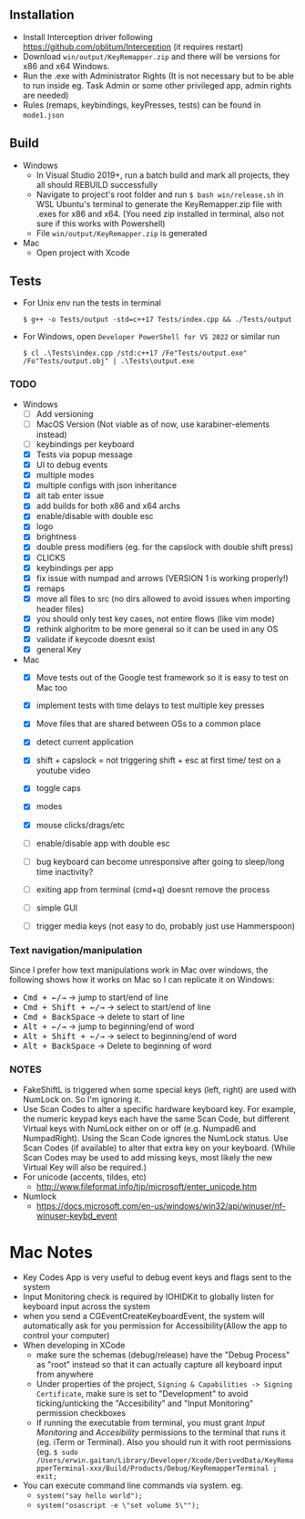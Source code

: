 ## Installation

- Install Interception driver following https://github.com/oblitum/Interception (it requires restart)
- Download `win/output/KeyRemapper.zip` and there will be versions for x86 and x64 Windows.
- Run the .exe with Administrator Rights (It is not necessary but to be able to run inside eg. Task Admin or some other privileged app, admin rights are needed)
- Rules (remaps, keybindings, keyPresses, tests) can be found in `mode1.json`

## Build

- Windows
  - In Visual Studio 2019+, run a batch build and mark all projects, they all should REBUILD successfully
  - Navigate to project's root folder and run `$ bash win/release.sh` in WSL Ubuntu's terminal to generate the KeyRemapper.zip file with .exes for x86 and x64. (You need zip installed in terminal, also not sure if this works with Powershell)
  - File `win/output/KeyRemapper.zip` is generated
- Mac
  - Open project with Xcode

## Tests

- For Unix env run the tests in terminal
  ```
  $ g++ -o Tests/output -std=c++17 Tests/index.cpp && ./Tests/output
  ```
- For Windows, open `Developer PowerShell for VS 2022` or similar run
  ```
  $ cl .\Tests\index.cpp /std:c++17 /Fe"Tests/output.exe" /Fo"Tests/output.obj" | .\Tests\output.exe
  ```

### TODO

- Windows
  - [ ] Add versioning
  - [ ] MacOS Version (Not viable as of now, use karabiner-elements instead)
  - [ ] keybindings per keyboard
  - [x] Tests via popup message
  - [x] UI to debug events
  - [x] multiple modes
  - [x] multiple configs with json inheritance
  - [x] alt tab enter issue
  - [x] add builds for both x86 and x64 archs
  - [x] enable/disable with double esc
  - [x] logo
  - [x] brightness
  - [x] double press modifiers (eg. for the capslock with double shift press)
  - [x] CLICKS
  - [x] keybindings per app
  - [x] fix issue with numpad and arrows (VERSION 1 is working properly!)
  - [x] remaps
  - [x] move all files to src (no dirs allowed to avoid issues when importing header files)
  - [x] you should only test key cases, not entire flows (like vim mode)
  - [x] rethink alghoritm to be more general so it can be used in any OS
  - [x] validate if keycode doesnt exist
  - [x] general Key

- Mac
  - [x] Move tests out of the Google test framework so it is easy to test on Mac too
  - [x] implement tests with time delays to test multiple key presses
  - [x] Move files that are shared between OSs to a common place
  - [x] detect current application
  - [x] shift + capslock = not triggering shift + esc at first time/ test on a youtube video
  - [x] toggle caps
  - [x] modes
  - [x] mouse clicks/drags/etc
  - [ ] enable/disable app with double esc
  - [ ] bug keyboard can become unresponsive after going to sleep/long time inactivity?
  - [ ] exiting app from terminal (cmd+q) doesnt remove the process
  - [ ] simple GUI
  - [ ] trigger media keys (not easy to do, probably just use Hammerspoon)


### Text navigation/manipulation

Since I prefer how text manipulations work in Mac over windows, the following shows how it works on Mac so I can replicate it on Windows:

- <kbd>Cmd + ←/→</kbd> → jump to start/end of line
- <kbd>Cmd + Shift + ←/→</kbd> → select to start/end of line
- <kbd>Cmd + BackSpace</kbd> → delete to start of line
- <kbd>Alt + ←/→</kbd> → jump to beginning/end of word
- <kbd>Alt + Shift + ←/→</kbd> → select to beginning/end of word
- <kbd>Alt + BackSpace</kbd> → Delete to beginning of word

### NOTES

- FakeShiftL is triggered when some special keys (left, right) are used with NumLock on. So I'm ignoring it.
- Use Scan Codes to alter a specific hardware keyboard key. For example, the numeric keypad keys each have the same Scan Code, but different Virtual keys with NumLock either on or off (e.g. Numpad6 and NumpadRight). Using the Scan Code ignores the NumLock status. Use Scan Codes (if available) to alter that extra key on your keyboard. (While Scan Codes may be used to add missing keys, most likely the new Virtual Key will also be required.)
- For unicode (accents, tildes, etc)
  - http://www.fileformat.info/tip/microsoft/enter_unicode.htm
- Numlock
  - https://docs.microsoft.com/en-us/windows/win32/api/winuser/nf-winuser-keybd_event

# Mac Notes

- Key Codes App is very useful to debug event keys and flags sent to the system
- Input Monitoring check is required by IOHIDKit to globally listen for keyboard input across the system
- when you send a CGEventCreateKeyboardEvent, the system will automatically ask for you permission for Accessibility(Allow the app to control your computer)
- When developing in XCode
  - make sure the schemas (debug/release) have the "Debug Process" as "root" instead so that it can actually capture all keyboard input from anywhere
  - Under properties of the project, `Signing & Capabilities -> Signing Certificate`, make sure is set to "Development" to avoid ticking/unticking the "Accesibility" and "Input Monitoring" permission checkboxes
  - If running the executable from terminal, you must grant *Input Monitoring* and *Accesibility* permissions to the terminal that runs it (eg. iTerm or Terminal). Also you should run it with root permissions (eg. `$ sudo /Users/erwin.gaitan/Library/Developer/Xcode/DerivedData/KeyRemapperTerminal-xxx/Build/Products/Debug/KeyRemapperTerminal ; exit;`
- You can execute command line commands via system. eg.
  - `system("say hello world");`
  - `system("osascript -e \"set volume 5\"");`
